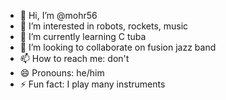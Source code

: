 - 👋 Hi, I’m @mohr56
- 👀 I’m interested in robots, rockets, music
- 🌱 I’m currently learning C tuba
- 💞️ I’m looking to collaborate on fusion jazz band
- 📫 How to reach me: don't
- 😄 Pronouns: he/him
- ⚡ Fun fact: I play many instruments

<!---
mohr56/mohr56 is a ✨ special ✨ repository because its `README.md` (this file) appears on your GitHub profile.
You can click the Preview link to take a look at your changes.
--->
